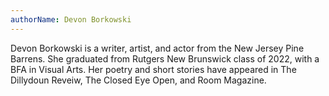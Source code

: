 ```yaml
---
authorName: Devon Borkowski
---
```

Devon Borkowski is a writer, artist, and actor from the New Jersey Pine Barrens. She graduated from Rutgers New Brunswick class of 2022, with a BFA in Visual Arts. Her poetry and short stories have appeared in The Dillydoun Reveiw, The Closed Eye Open, and Room Magazine.